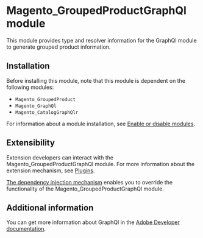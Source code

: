 # Magento_GroupedProductGraphQl module

This module provides type and resolver information for the GraphQl module
to generate grouped product information.

## Installation

Before installing this module, note that this module is dependent on the following modules:

- `Magento_GroupedProduct`
- `Magento_GraphQl`
- `Magento_CatalogGraphQlr`

For information about a module installation, see [Enable or disable modules](https://experienceleague.adobe.com/en/docs/commerce-operations/installation-guide/tutorials/manage-modules).

## Extensibility

Extension developers can interact with the Magento_GroupedProductGraphQl module. For more information about the extension mechanism, see [Plugins](https://developer.adobe.com/commerce/php/development/components/plugins/).

[The dependency injection mechanism](https://developer.adobe.com/commerce/php/development/components/dependency-injection/) enables you to override the functionality of the Magento_GroupedProductGraphQl module.

## Additional information

You can get more information about GraphQl in the [Adobe Developer documentation](https://developer.adobe.com/commerce/webapi/graphql/).
